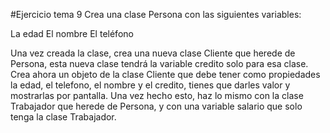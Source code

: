 #Ejercicio tema 9
Crea una clase Persona con las siguientes variables:

La edad
El nombre
El teléfono

Una vez creada la clase, crea una nueva clase Cliente que herede de Persona, esta nueva clase tendrá la variable credito solo para esa clase.
Crea ahora un objeto de la clase Cliente que debe tener como propiedades la edad, el telefono, el nombre y el credito, tienes que darles valor y mostrarlas por pantalla.
Una vez hecho esto, haz lo mismo con la clase Trabajador que herede de Persona, y con una variable salario que solo tenga la clase Trabajador.
